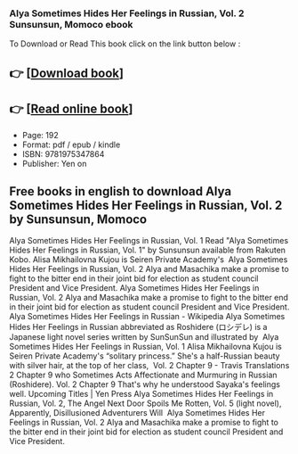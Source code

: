 ### Alya Sometimes Hides Her Feelings in Russian, Vol. 2 Sunsunsun, Momoco ebook

To Download or Read This book click on the link button below :

## 👉  [**[Download book](http://get-pdfs.com/download.php?group=book&from=github.com&id=659804&lnk=1064 "Download book")**]

## 👉  [**[Read online book](http://get-pdfs.com/download.php?group=book&from=github.com&id=659804&lnk=1064 "Read online book")**]


* Page: 192
* Format: pdf / epub / kindle
* ISBN: 9781975347864
* Publisher: Yen on



## Free books in english to download Alya Sometimes Hides Her Feelings in Russian, Vol. 2 by Sunsunsun, Momoco



 Alya Sometimes Hides Her Feelings in Russian, Vol. 1 Read &quot;Alya Sometimes Hides Her Feelings in Russian, Vol. 1&quot; by Sunsunsun available from Rakuten Kobo. Alisa Mikhailovna Kujou is Seiren Private Academy&#039;s 
 Alya Sometimes Hides Her Feelings in Russian, Vol. 2 Alya and Masachika make a promise to fight to the bitter end in their joint bid for election as student council President and Vice President.
 Alya Sometimes Hides Her Feelings in Russian, Vol. 2 Alya and Masachika make a promise to fight to the bitter end in their joint bid for election as student council President and Vice President.
 Alya Sometimes Hides Her Feelings in Russian - Wikipedia Alya Sometimes Hides Her Feelings in Russian abbreviated as Roshidere (ロシデレ) is a Japanese light novel series written by SunSunSun and illustrated by 
 Alya Sometimes Hides Her Feelings in Russian, Vol. 1 Alisa Mikhailovna Kujou is Seiren Private Academy&#039;s “solitary princess.” She&#039;s a half-Russian beauty with silver hair, at the top of her class, 
 Vol. 2 Chapter 9 - Travis Translations 2 Chapter 9 who Sometimes Acts Affectionate and Murmuring in Russian (Roshidere). Vol. 2 Chapter 9 That&#039;s why he understood Sayaka&#039;s feelings well.
 Upcoming Titles | Yen Press Alya Sometimes Hides Her Feelings in Russian, Vol. 2, The Angel Next Door Spoils Me Rotten, Vol. 5 (light novel), Apparently, Disillusioned Adventurers Will 
 Alya Sometimes Hides Her Feelings in Russian, Vol. 2 Alya and Masachika make a promise to fight to the bitter end in their joint bid for election as student council President and Vice President.





